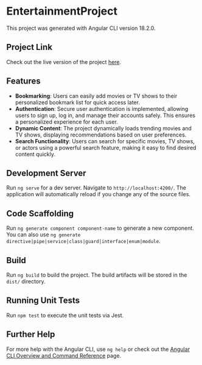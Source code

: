 # EntertainmentProject

This project was generated with Angular CLI version 18.2.0.

## Project Link

Check out the live version of the project [here](#).

## Features

- **Bookmarking**: Users can easily add movies or TV shows to their personalized bookmark list for quick access later.
- **Authentication**: Secure user authentication is implemented, allowing users to sign up, log in, and manage their accounts safely. This ensures a personalized experience for each user.
- **Dynamic Content**: The project dynamically loads trending movies and TV shows, displaying recommendations based on user preferences.
- **Search Functionality**: Users can search for specific movies, TV shows, or actors using a powerful search feature, making it easy to find desired content quickly.

## Development Server

Run `ng serve` for a dev server. Navigate to `http://localhost:4200/`. The application will automatically reload if you change any of the source files.

## Code Scaffolding

Run `ng generate component component-name` to generate a new component. You can also use `ng generate directive|pipe|service|class|guard|interface|enum|module`.

## Build

Run `ng build` to build the project. The build artifacts will be stored in the `dist/` directory.

## Running Unit Tests

Run `npm test` to execute the unit tests via Jest.

## Further Help

For more help with the Angular CLI, use `ng help` or check out the [Angular CLI Overview and Command Reference](https://angular.io/cli) page.
